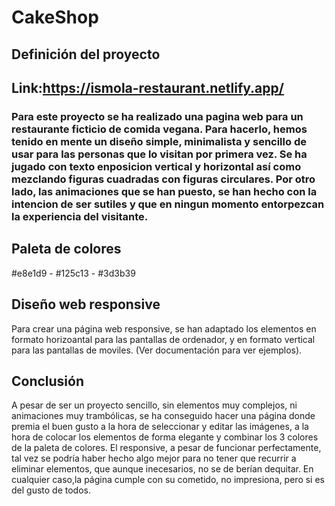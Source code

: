 # CakeShop

## Definición del proyecto

## Link:https://ismola-restaurant.netlify.app/

### Para este proyecto se ha realizado una pagina web para un restaurante ficticio de comida vegana. Para hacerlo, hemos tenido en mente un diseño simple, minimalista y sencillo de usar para las personas que lo visitan por primera vez. Se ha jugado con texto enposicion vertical y horizontal así como mezclando figuras cuadradas con figuras circulares. Por otro lado, las animaciones que se han puesto, se han hecho con la intencion de ser sutiles y que en ningun momento entorpezcan la experiencia del visitante.

## Paleta de colores

#e8e1d9 - #125c13 - #3d3b39

## Diseño web responsive

Para crear una página web responsive, se han adaptado los elementos en formato horizoantal para las pantallas de ordenador, y en formato vertical para las pantallas de moviles. (Ver documentación para ver ejemplos).

## Conclusión
A pesar de ser un proyecto sencillo, sin elementos muy complejos, ni animaciones muy trambólicas, se ha conseguido hacer una página donde premia el buen gusto a la hora de seleccionar y editar las imágenes, a la hora de colocar los elementos de forma elegante y combinar los 3 colores de la paleta de colores. El responsive, a pesar de funcionar perfectamente, tal vez se podría haber hecho algo mejor para no tener que recurrir a eliminar elementos, que aunque inecesarios, no se de berían dequitar. En cualquier caso,la página cumple con su cometido, no impresiona, pero si es del gusto de todos.
